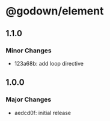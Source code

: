 # @godown/element

## 1.1.0

### Minor Changes

- 123a68b: add loop directive

## 1.0.0

### Major Changes

- aedcd0f: initial release
